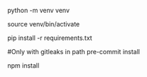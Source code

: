 python -m venv venv

source venv/bin/activate

pip install -r requirements.txt

#Only with gitleaks in path
pre-commit install

npm install
